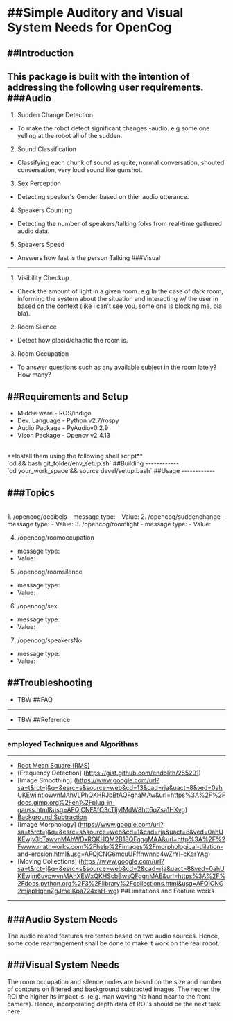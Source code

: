 ##Simple Auditory and  Visual System Needs for OpenCog
=======
##Introduction
------------
This package is built with the intention of addressing the following user requirements.
###Audio
------------
1. Sudden Change Detection
  * To make the robot detect significant changes -audio. e.g some one yelling at the robot  all of the sudden.
2. Sound Classification

  * Classifying each chunk of sound as quite, normal conversation, shouted conversation, very loud sound like gunshot.
3. Sex Perception

  * Detecting speaker's Gender based on thier audio utterance.
4. Speakers Counting

  * Detecting the number of speakers/talking folks from real-time gathered audio data.
5. Speakers Speed
  * Answers how fast is the person Talking
###Visual
------------
1. Visibility Checkup
  * Check the amount of light in a given room. e.g In the case of dark room, informing the system about the situation and interacting w/ the user in based on the context (like i can't see you, some one is blocking me, bla bla).
2. Room Silence
  * Detect how placid/chaotic the room is.
3. Room Occupation
  * To answer questions such as any available subject in the room lately? How many?

##Requirements and Setup
------------
- Middle ware     - ROS/indigo
- Dev. Language  - Python v2.7/rospy
- Audio Package  - PyAudiov0.2.9
- Vison Package   - Opencv v2.4.13
</br> 
**Install them using the following shell script**</br> 
  `cd && bash git_folder/env_setup.sh`
##Building
------------ </br>
 `cd your_work_space &&  source devel/setup.bash`
##Usage
------------
</br>

###Topics 
------------ 
</br>
1. /opencog/decibels
  - message type:
  - Value:
2. /opencog/suddenchange
- message type: 
- Value:
3. /opencog/roomlight
- message type:
- Value:

4. /opencog/roomoccupation
- message type:
- Value:
5. /opencog/roomsilence
- message type:
- Value:

6. /opencog/sex
- message type:
- Value:

7. /opencog/speakersNo
- message type:
- Value:

##Troubleshooting
------------
- TBW
##FAQ
------------
- TBW
##Reference
------------
### employed Techniques and Algorithms
------------
- [Root Mean Square (RMS)](http://www.gaussianwaves.com/2015/07/significance-of-rms-root-mean-square-value/)
- [Frequency Detection] (https://gist.github.com/endolith/255291) 
- [Image Smoothing] (https://www.google.com/url?sa=t&rct=j&q=&esrc=s&source=web&cd=13&cad=rja&uact=8&ved=0ahUKEwjintiowvnMAhVLPhQKHRJbBtAQFghaMAw&url=https%3A%2F%2Fdocs.gimp.org%2Fen%2Fplug-in-gauss.html&usg=AFQjCNFAfO3cTIjyIMdW8htt6qZsa1HXvg)
- [Background Subtraction](http://docs.opencv.org/2.4/doc/tutorials/imgproc/threshold/threshold.html)
- [Image Morphology] (https://www.google.com/url?sa=t&rct=j&q=&esrc=s&source=web&cd=1&cad=rja&uact=8&ved=0ahUKEwjv3bTawvnMAhWDxRQKHQM2B18QFgggMAA&url=http%3A%2F%2Fwww.mathworks.com%2Fhelp%2Fimages%2Fmorphological-dilation-and-erosion.html&usg=AFQjCNG6mcuUFffnwnnb4wZrYI-cKarYAg)
- [Moving Collections] (https://www.google.com/url?sa=t&rct=j&q=&esrc=s&source=web&cd=2&cad=rja&uact=8&ved=0ahUKEwjm6uvpwvnMAhXEWxQKHScbBwsQFggnMAE&url=https%3A%2F%2Fdocs.python.org%2F3%2Flibrary%2Fcollections.html&usg=AFQjCNG2mjapHqnnZgJmeiKpa724xaH-wg)
##Limitations and Feature works
------------

###Audio System Needs
------------
The audio related features are tested based on two audio sources. Hence, some code rearrangement shall be done to make it work on the real robot.

###Visual System Needs
------------
The room occupation and silence nodes are based on the size and number of contours on filtered and background subtracted images. The nearer the ROI the higher its impact is. (e.g. man waving his hand near to the front camera). Hence, incorporating depth data of ROI's should be the next task here.







